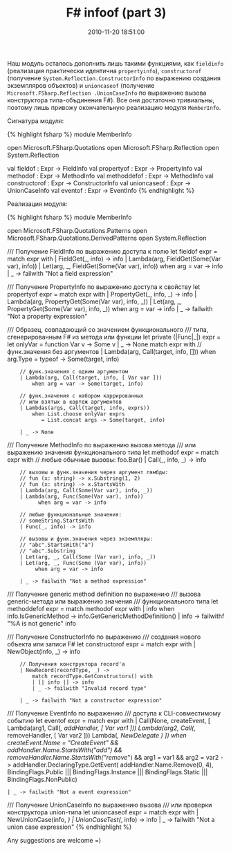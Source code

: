 ﻿---
layout: post
title: "F# infoof (part 3)"
date: 2010-11-20 18:51:00
categories: 1627204212
tags: fsharp pattern-matching patterns infoof
---
Наш модуль осталось дополнить лишь такими функциями, как `fieldinfo` (реализация практически идентична `propertyinfo`), `constructorof` (получение `System.Reflection.ConstructorInfo` по выражению создания экземпляров объектов) и `unioncaseof` (получение `Microsoft.FSharp.Reflection .UnionCaseInfo` по выражению вызова конструктора типа-объдинения F#). Все они достаточно тривиальны, поэтому лишь привожу окончательную реализацию модуля `MemberInfo`.

Сигнатура модуля:

{% highlight fsharp %}
module MemberInfo

open Microsoft.FSharp.Quotations
open Microsoft.FSharp.Reflection
open System.Reflection

val fieldof       : Expr -> FieldInfo
val propertyof    : Expr -> PropertyInfo
val methodof      : Expr -> MethodInfo
val methoddefof   : Expr -> MethodInfo
val constructorof : Expr -> ConstructorInfo
val unioncaseof   : Expr -> UnionCaseInfo
val eventof       : Expr -> EventInfo
{% endhighlight %}

Реализация модуля:

{% highlight fsharp %}
module MemberInfo

open Microsoft.FSharp.Quotations.Patterns
open Microsoft.FSharp.Quotations.DerivedPatterns
open System.Reflection

/// Получение FieldInfo по выражению доступа к полю
let fieldof expr =
    match expr with
        | FieldGet(_, info) -> info
        | Lambda(arg, FieldGet(Some(Var var), info))
        | Let(arg, _, FieldGet(Some(Var var), info))
            when arg = var -> info
        | _ -> failwith "Not a field expression"

/// Получение PropertyInfo по выражению доступа к свойству
let propertyof expr =
    match expr with
        | PropertyGet(_, info, _) -> info
        | Lambda(arg, PropertyGet(Some(Var var), info, _))
        | Let(arg, _, PropertyGet(Some(Var var), info, _))
            when arg = var -> info
        | _ -> failwith "Not a property expression"

/// Образец, совпадающий со значением функционального
/// типа, сгенерированным F# из метода или функции
let private (|Func|_|) expr =
    let onlyVar = function Var v -> Some v | _ -> None
    match expr with
        // функ.значения без аргументов
        | Lambda(arg, Call(target, info, []))
            when arg.Type = typeof<unit> -> Some(target, info)

        // функ.значения с одним аргументом
        | Lambda(arg, Call(target, info, [ Var var ]))
            when arg = var -> Some(target, info)

        // функ.значения с набором каррированных
        // или взятых в кортеж аргументов
        | Lambdas(args, Call(target, info, exprs))
            when List.choose onlyVar exprs
               = List.concat args -> Some(target, info)

        | _ -> None

/// Получение MethodInfo по выражению вызова метода
/// или выражению значения функционального типа
let methodof expr =
    match expr with
        // любые обычные вызовы: foo.Bar()
        | Call(_, info, _) -> info

        // вызовы и функ.значения через аргумент лямбды:
        // fun (x: string) -> x.Substring(1, 2)
        // fun (x: string) -> x.StartsWith
        | Lambda(arg, Call(Some(Var var), info, _))
        | Lambda(arg, Func(Some(Var var), info))
              when arg = var -> info

        // любые функциональные значения:
        // someString.StartsWith
        | Func(_, info) -> info

        // вызовы и функ.значения через экземпляры:
        // "abc".StartsWith("a")
        // "abc".Substring
        | Let(arg, _, Call(Some (Var var), info, _))
        | Let(arg, _, Func(Some (Var var), info))
             when arg = var -> info

        | _ -> failwith "Not a method expression"

/// Получение generic method definition по выражению
/// вызова generic-метода или выражению значения
/// функционального типа
let methoddefof expr =
    match methodof expr with
    | info when info.IsGenericMethod ->
                info.GetGenericMethodDefinition()
    | info -> failwithf "%A is not generic" info

/// Получение ConstructorInfo по выражению
/// создания нового объекта или записи F#
let constructorof expr =
    match expr with
        | NewObject(info, _) -> info

        // Получения конструктора record'а
        | NewRecord(recordType, _) ->
            match recordType.GetConstructors() with
            | [| info |] -> info
            | _ -> failwith "Invalid record type"

        | _ -> failwith "Not a constructor expression"

/// Получение EventInfo по выражению
/// доступа к CLI-совместимому событию
let eventof expr =
    match expr with
    | Call(None, createEvent, [
            Lambda(arg1, Call(_,    addHandler, [ Var var1 ]))
            Lambda(arg2, Call(_, removeHandler, [ Var var2 ]))
            Lambda(_, NewDelegate _)
          ])
      when createEvent.Name = "CreateEvent"
        &&    addHandler.Name.StartsWith("add_")
        && removeHandler.Name.StartsWith("remove_")
        && arg1 = var1
        && arg2 = var2 ->
           addHandler.DeclaringType.GetEvent(
               addHandler.Name.Remove(0, 4),
               BindingFlags.Public ||| BindingFlags.Instance |||
               BindingFlags.Static ||| BindingFlags.NonPublic)

    | _ -> failwith "Not a event expression"

/// Получение UnionCaseInfo по выражению вызова
/// или проверки конструктора union-типа
let unioncaseof expr =
    match expr with
    | NewUnionCase(info, _)
    | UnionCaseTest(_, info) -> info
    | _ -> failwith "Not a union case expression"
{% endhighlight %}

Any suggestions are welcome =)